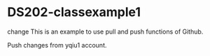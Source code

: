 # DS202-classexample1

change
This is an example to use pull and push functions of Github.

Push changes from yqiu1 account.

